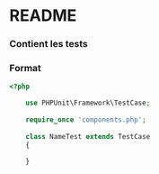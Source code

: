 # README #

### Contient les tests ###

### Format ###
```PHP
<?php

    use PHPUnit\Framework\TestCase;
    
    require_once 'components.php';
    
    class NameTest extends TestCase
    {
        
    }
```